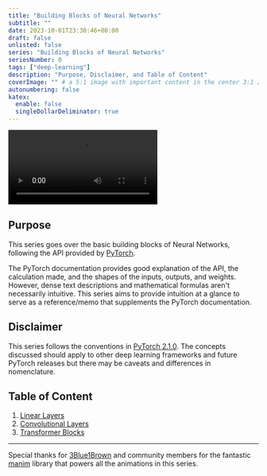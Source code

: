 ```yaml
---
title: "Building Blocks of Neural Networks"
subtitle: ""
date: 2023-10-01T23:30:46+08:00
draft: false
unlisted: false
series: "Building Blocks of Neural Networks"
seriesNumber: 0
tags: ["deep-learning"]
description: "Purpose, Disclaimer, and Table of Content"
coverImage: "" # a 5:1 image with important content in the center 3:1 zone for best effect
autonumbering: false
katex:
  enable: false
  singleDollarDeliminator: true
---
```


![animated convolution operation on a padded 2D array](convolution.mp4 "convolution operation on a padded 2D array")

## Purpose

This series goes over the basic building blocks of Neural Networks, following the API provided by [PyTorch](https://pytorch.org/). 

The PyTorch documentation provides good explanation of the API, the calculation made, and the shapes of the inputs, outputs, and weights. However, dense text descriptions and mathematical formulas aren't necessarily intuitive. This series aims to provide intuition at a glance to serve as a reference/memo that supplements the PyTorch documentation. 

## Disclaimer

This series follows the conventions in [PyTorch 2.1.0](https://pytorch.org/docs/2.1/). The concepts discussed should apply to other deep learning frameworks and future PyTorch releases but there may be caveats and differences in nomenclature. 

## Table of Content

1. [Linear Layers](/blog/linear-layers)
1. [Convolutional Layers](/blog/convolutional-layers)
1. [Transformer Blocks](/blog/transformer-blocks)

---

Special thanks for [3Blue1Brown](https://www.3blue1brown.com/) and community members for the fantastic [manim](https://www.manim.community/) library that powers all the animations in this series.